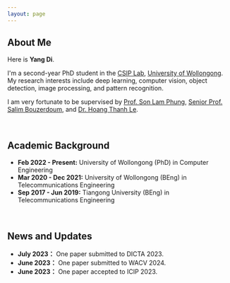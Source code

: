 ```yaml
---
layout: page
---
```


## About Me

Here is **Yang Di**.

I'm a second-year PhD student in the [CSIP Lab](https://www.uow.edu.au/engineering-information-sciences/research/signals-information-and-communications-research-institute-sicom/), [University of Wollongong](https://www.uow.edu.au/). My research interests include deep learning, computer vision, object detection, image processing, and pattern recognition.

I am very fortunate to be supervised by [Prof. Son Lam Phung](https://scholars.uow.edu.au/lam-phung), [Senior Prof. Salim Bouzerdoum](https://scholars.uow.edu.au/a-bouzerdoum), and [Dr. Hoang Thanh Le](https://scholars.uow.edu.au/thanh-le-hoang).

<br>

## Academic Background

- **Feb 2022 - Present:** University of Wollongong (PhD) in Computer Engineering
- **Mar 2020 - Dec 2021:** University of Wollongong (BEng) in Telecommunications Engineering
- **Sep 2017 - Jun 2019:** Tiangong University (BEng) in Telecommunications Engineering

<br>

## News and Updates

- **July 2023：** One paper submitted to DICTA 2023.
- **June 2023：** One paper submitted to WACV 2024.
- **June 2023：** One paper accepted to ICIP 2023.
